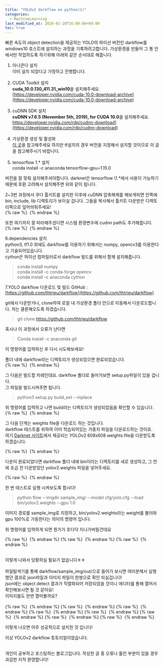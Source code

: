 ```yaml
---
title: "YOLOv2 darkflow on python(1)"
categories: 
  - MachineLearning
last_modified_at: 2020-01-20T16:00:00+09:00
toc: true
---
```


빠른 속도의 object detection을 제공하는 YOLO의 파이선 버전인 darkflow를 windows10 호스트에 설치하는 과정을 기록하려고합니다.
가상환경을 만들어 그 통 안에서만 작업하도록 하기위해 아래와 같은 순서대로 해줍니다.

1. 아나콘다 설치<br/>
이미 설치 되었다고 가정하고 진행합니다.<br/><br/>
2. CUDA Toolkit 설치<br/>
**cuda_10.0.130_411.31_win10**을 설치해주세요.<br/>[https://developer.nvidia.com/cuda-10.0-download-archive](https://developer.nvidia.com/cuda-10.0-download-archive)<br/><br/>
3. cuDNN SDK 설치<br/>
**cuDNN v7.6.5 (November 5th, 2019), for CUDA 10.0**을 설치해주세요.<br/>https://developer.nvidia.com/rdp/cudnn-download](https://developer.nvidia.com/rdp/cudnn-download)<br/><br/>
4. 가상환경 생성 및 활성화<br/>
[이 곳](https://ohjinjin.github.io/machinelearning/anaconda-navigator)을 참고해주세요 하지만 tf설치의 경우 버전을 지정해서 설치할 것이므로 이 글을 참고해주시기 바랍니다.<br/><br/>
5. tensorflow 1.* 설치<br/>
conda install \-c anaconda tensorflow\-gpu=1.15.0<br/>

버전을 잘 맞춰 설치해주셔야합니다. darknet은 tensorflow \1.*에서 사용이 가능하기 때문에 호환 고려해서 설치해주면 위와 같이 됩니다.<br/>

2~3번 과정에서 쿠다 툴키트를 설치한 이후에 cuDNN 압축해제를 해보게되면 안쪽에 bin, include, lib 디렉토리가 보이실 겁니다. 그들을 복사해서 툴키트 다운받은 디렉토리쪽으로 덮어씌워주세요!<br/>
{% raw %} <img src="https://ohjinjin.github.io/assets/images/20200120yolo/capture1.JPG" alt=""> {% endraw %}

또한 여기까지 잘 따라해주셨다면 시스템 환경변수에 cudnn path도 추가해줍니다.<br/>
{% raw %} <img src="https://ohjinjin.github.io/assets/images/20200120yolo/capture2.JPG" alt=""> {% endraw %}

6.dependencies 설치<br/>
python3, tf1.0 외에도 darkflow를 이용하기 위해서는 numpy, opencv3를 이용한다고 기술되어있습니다.<br/>
cython은 파이선 컴파일러로서 darkflow 빌드를 위해서 함께 설치해줍니다.<br/>

>conda install numpy<br/>
>conda install -c conda-forge opencv<br/>
>conda install -c anaconda cython<br/>

7.YOLO darkflow 다운로드 및 빌드
GitHub : [https://github.com/thtrieu/darkflow](https://github.com/thtrieu/darkflow)
<br/>

git에서 다운받거나, clone하여 로컬 내 가상환경 폴더 안으로 이동해서 다운로드합니다. 저는 클론해오도록 하겠습니다.<br/>

>git clone https://github.com/thtrieu/darkflow<br/>

혹시나 이 과정에서 오류가 난다면<br/>
>Conda install -c anaconda git<br/>

이 명령어를 입력하신 후 다시 시도해보세요!<br/>

폴더 내에 darkflow라는 디렉토리가 생성되었으면 완료되었습니다.<br/>
{% raw %} <img src="https://ohjinjin.github.io/assets/images/20200120yolo/capture3.JPG" alt=""> {% endraw %}
<br/>

그 다음은 빌드할 차례인데요. darkflow 폴더로 들어가보면 setup.py파일이 있을 겁니다.<br/>
그 파일을 빌드시켜주면 됩니다.<br/>

>python3 setup.py build_ext \-\-inplace<br/>

위 명령어를 입력하고 나면 build라는 디렉토리가 생성되었음을 확인할 수 있습니다.<br/>
{% raw %} <img src="https://ohjinjin.github.io/assets/images/20200120yolo/capture4.JPG" alt=""> {% endraw %}
<br/>

그 다음 단계는 weights file을 다운로드 하는 것입니다.<br/>
darkflow 테스트를 위하여 이미 학습되어있는 가중치 파일을 다운로드하는 것이죠.<br/>
여기 [Darknet 사이트](https://pjreddie.com/darknet/yolo)에서 제공되는 YOLOv2 608x608 weights file을 다운받도록 하겠습니다.<br/>

{% raw %} <img src="https://ohjinjin.github.io/assets/images/20200120yolo/capture5.JPG" alt=""> {% endraw %}

다운이 완료되었다면 darkflow 폴더 내에 bin이라는 디렉토리를 새로 생성하고, 그 안에 조금 전 다운받았던 yolov2.weights 파일을 넣어주세요.<br/>

{% raw %} <img src="https://ohjinjin.github.io/assets/images/20200120yolo/capture6.JPG" alt=""> {% endraw %}


한 번 테스트로 실행 시켜보도록 합시다!<br/>

>python flow \-\-imgdir sample_img/ \-\-model cfg/yolo.cfg \-\-load bin/yolov2.weights \-\-gpu 1.0<br/>

이미지 경로를 sample_img로 지정하고, bin/yolov2.weights라는 weight를 불러와 gpu 100%로 가동한다는 의미의 명령어 입니다.

위 명령어를 입력하게 되면 뭔가가 호다닥 지나가버릴건데요<br/>

{% raw %} <img src="https://ohjinjin.github.io/assets/images/20200120yolo/capture7.JPG" alt=""> {% endraw %}
{% raw %} <img src="https://ohjinjin.github.io/assets/images/20200120yolo/capture8.JPG" alt=""> {% endraw %}
{% raw %} <img src="https://ohjinjin.github.io/assets/images/20200120yolo/capture9.JPG" alt=""> {% endraw %}


<br/>
이렇게 나와서 당황하실 필요가 없습니다ㅎㅎ<br/><br/>
파일탐색기를 통해 darkflow/sample_img/out/으로 들어가 보시면 여러분께서 실행했던 결과로 json파일과 이미지 파일이 한쌍으로 확인 되실겁니다!<br/>
json에는 object detect 결과가 직렬화되어 저장되었을 것이니 에디터를 통해 열어서 확인해보시면 될 것 같아요!<br/>
이미지들도 한번 열어볼까요?<br/><br/>
{% raw %} <img src="https://ohjinjin.github.io/assets/images/20200120yolo/sample_computer.jpg" alt=""> {% endraw %}
{% raw %} <img src="https://ohjinjin.github.io/assets/images/20200120yolo/sample_dog.jpg" alt=""> {% endraw %}
{% raw %} <img src="https://ohjinjin.github.io/assets/images/20200120yolo/sample_eagle.jpg" alt=""> {% endraw %}
{% raw %} <img src="https://ohjinjin.github.io/assets/images/20200120yolo/sample_giraffe.jpg" alt=""> {% endraw %}
{% raw %} <img src="https://ohjinjin.github.io/assets/images/20200120yolo/sample_horses.jpg" alt=""> {% endraw %}
{% raw %} <img src="https://ohjinjin.github.io/assets/images/20200120yolo/sample_office.jpg" alt=""> {% endraw %}
{% raw %} <img src="https://ohjinjin.github.io/assets/images/20200120yolo/sample_person.jpg" alt=""> {% endraw %}
{% raw %} <img src="https://ohjinjin.github.io/assets/images/20200120yolo/sample_scream.jpg" alt=""> {% endraw %}


이렇게 나오면 아주 성공적으로 설치한 것 입니다!<br/>

이상 YOLOv2 darkflow 튜토리얼이었습니다.<br/><br/>

개인이 공부하고 포스팅하는 블로그입니다. 작성한 글 중 오류나 틀린 부분이 있을 경우 과감한 지적 환영합니다!<br/><br/>
